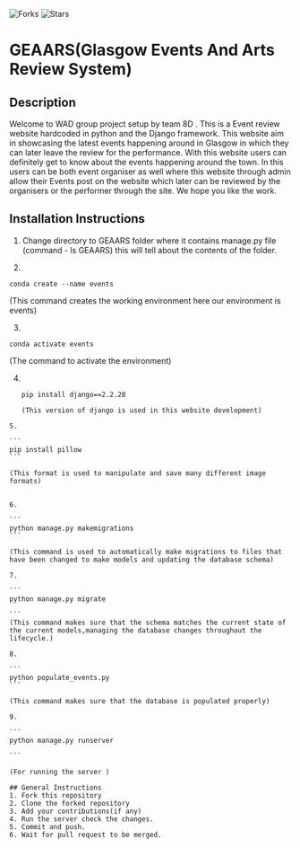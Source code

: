 ![Forks](https://img.shields.io/badge/forks-0-blue)
![Stars](https://img.shields.io/badge/clone-6-yellow)

# GEAARS(Glasgow Events And Arts Review System)

## Description

Welcome to WAD group project setup by team 8D . This is a Event review website hardcoded in python and the Django framework. This website aim in showcasing the latest events happening around in Glasgow in which they can later leave the review for the performance. With this website users can definitely get to know about the events happening around the town. In this users can be both event organiser as well where this website through admin allow their Events post on the website which later can be reviewed by the organisers or the performer through the site. We hope you like the work.

## Installation Instructions

1. Change directory to GEAARS folder where it contains manage.py file (command - ls GEAARS) this will tell about the contents of the folder.

2. 

```
conda create --name events
```

(This command creates the working environment here our environment is events)

3. 

```
conda activate events
```

(The command to activate the environment)

4. 

```
   pip install django==2.2.28
```

````
   (This version of django is used in this website development)

5. 

```
pip install pillow
```

(This format is used to manipulate and save many different image formats)


6. 

```
python manage.py makemigrations
```

(This command is used to automatically make migrations to files that have been changed to make models and updating the database schema) 

7.

```
python manage.py migrate

```
(This command makes sure that the schema matches the current state of the current models,managing the database changes throughout the lifecycle.)

8. 

```
python populate_events.py
```

(This command makes sure that the database is populated properly)

9. 

```
python manage.py runserver

```

(For running the server )

## General Instructions
1. Fork this repository
2. Clone the forked repository
3. Add your contributions(if any)
4. Run the server check the changes.
5. Commit and push.
6. Wait for pull request to be merged.
